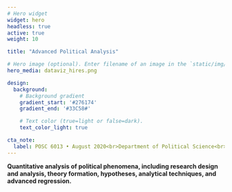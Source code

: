 ```yaml
---
# Hero widget
widget: hero
headless: true
active: true
weight: 10

title: "Advanced Political Analysis"

# Hero image (optional). Enter filename of an image in the `static/img/` folder.
hero_media: dataviz_hires.png

design:
  background:
    # Background gradient
    gradient_start: '#276174'
    gradient_end: '#33C58#'

    # Text color (true=light or false=dark).
    text_color_light: true

cta_note:
  label: POSC 6013 • August 2020<br>Department of Political Science<br>Arkansas State University
---
```


**Quantitative analysis of political phenomena, including research design and analysis, theory formation, hypotheses, analytical techniques, and advanced regression.**
